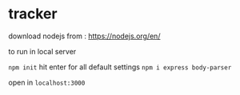 # tracker

download nodejs from : https://nodejs.org/en/

to run in local server

``npm init``
hit enter for all default settings
``npm i express body-parser``

open in ``localhost:3000``
